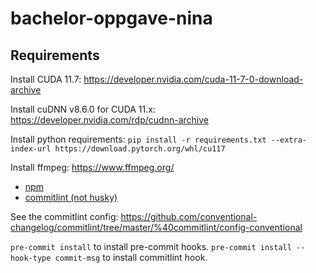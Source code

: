 # bachelor-oppgave-nina

## Requirements
Install CUDA 11.7:
https://developer.nvidia.com/cuda-11-7-0-download-archive

Install cuDNN v8.6.0 for CUDA 11.x:
https://developer.nvidia.com/rdp/cudnn-archive

Install python requirements:
`pip install -r requirements.txt --extra-index-url https://download.pytorch.org/whl/cu117`

Install ffmpeg:
https://www.ffmpeg.org/

- [npm](https://docs.npmjs.com/downloading-and-installing-node-js-and-npm)
- [commitlint (not husky)](https://commitlint.js.org/#/./guides-local-setup?id=guides-local-setup)


See the commitlint config:
https://github.com/conventional-changelog/commitlint/tree/master/%40commitlint/config-conventional


`pre-commit install` to install pre-commit hooks.
`pre-commit install --hook-type commit-msg` to install commitlint hook.
